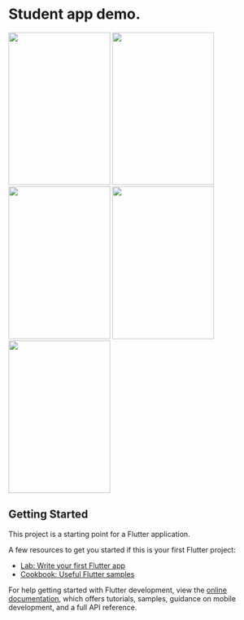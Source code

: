 # Student app demo.


<img src="https://use![Desktop-2023 05 02-16 41 11 02 DVR_Trim](https://user-images.githubusercontent.com/72754835/235685098-49b22082-e829-4a31-b9f7-9518ba11fc61.gif)
r-images.githubusercontent.com/72754835/235682342-48514a1c-501a-4398-8c1f-61f3f2f543dd.png" width="200" height="300">
<img src="https://user-images.githubusercontent.com/72754835/235682342-48514a1c-501a-4398-8c1f-61f3f2f543dd.png" width="200" height="300">
<img src="https://user-images.githubusercontent.com/72754835/235682333-628cd159-899e-4c1e-9c6e-80d61a264360.png" width="200" height="300">
<img src="https://user-images.githubusercontent.com/72754835/235682335-20a5a8e4-d59e-497a-815e-322fa520ae0f.png" width="200" height="300">
<img src="https://user-images.githubusercontent.com/72754835/235682338-121fd57b-127f-40fa-ae1f-a8192262a55e.png" width="200" height="300">

## Getting Started

This project is a starting point for a Flutter application.

A few resources to get you started if this is your first Flutter project:

- [Lab: Write your first Flutter app](https://docs.flutter.dev/get-started/codelab)
- [Cookbook: Useful Flutter samples](https://docs.flutter.dev/cookbook)

For help getting started with Flutter development, view the
[online documentation](https://docs.flutter.dev/), which offers tutorials,
samples, guidance on mobile development, and a full API reference.

